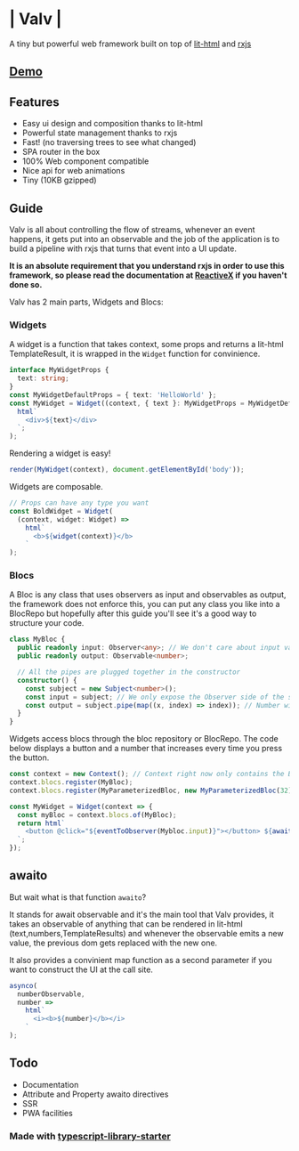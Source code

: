 # | Valv |

A tiny but powerful web framework built on top of [lit-html](https://github.com/Polymer/lit-html) and [rxjs](https://github.com/ReactiveX/rxjs)

## [Demo](https://valv-hn.firebaseapp.com/top/1)

## Features

- Easy ui design and composition thanks to lit-html
- Powerful state management thanks to rxjs
- Fast! (no traversing trees to see what changed)
- SPA router in the box
- 100% Web component compatible
- Nice api for web animations
- Tiny (10KB gzipped)

## Guide

Valv is all about controlling the flow of streams, whenever an event happens, it gets put into an observable and the job of the application is to build a pipeline with rxjs that turns that event into a UI update.

**It is an absolute requirement that you understand rxjs in order to use this framework, so please read the documentation at [ReactiveX](http://reactivex.io/intro.html) if you haven't done so.**

Valv has 2 main parts, Widgets and Blocs:

### Widgets

A widget is a function that takes context, some props and returns a lit-html TemplateResult, it is wrapped in the `Widget` function for convinience.

```typescript
interface MyWidgetProps {
  text: string;
}
const MyWidgetDefaultProps = { text: 'HelloWorld' };
const MyWidget = Widget((context, { text }: MyWidgetProps = MyWidgetDefaultProps) => 
  html`
    <div>${text}</div>
  `;
);
```

Rendering a widget is easy!

```typescript
render(MyWidget(context), document.getElementById('body'));
```

Widgets are composable.

```typescript
// Props can have any type you want
const BoldWidget = Widget(
  (context, widget: Widget) =>
    html`
      <b>${widget(context)}</b>
    `
);
```

### Blocs

A Bloc is any class that uses observers as input and observables as output, the framework does not enforce this, you can put any class you like into a BlocRepo but hopefully after this guide you'll see it's a good way to structure your code.

```typescript
class MyBloc {
  public readonly input: Observer<any>; // We don't care about input values, just that the event happened
  public readonly output: Observable<number>;

  // All the pipes are plugged together in the constructor
  constructor() {
    const subject = new Subject<number>();
    const input = subject; // We only expose the Observer side of the subject
    const output = subject.pipe(map((x, index) => index)); // Number will increase as events come through the input
  }
}
```

Widgets access blocs through the bloc repository or BlocRepo.
The code below displays a button and a number that increases every time you press the button.

```typescript
const context = new Context(); // Context right now only contains the BlocRepo but might include more information in the future
context.blocs.register(MyBloc);
context.blocs.register(MyParameterizedBloc, new MyParameterizedBloc(32)); // You can also provide an instance

const MyWidget = Widget(context => {
  const myBloc = context.blocs.of(MyBloc);
  return html`
    <button @click="${eventToObserver(Mybloc.input)}"></button> ${awaito(myBloc.output)}
  `;
});
```

## awaito

But wait what is that function `awaito`?

It stands for await observable and it's the main tool that Valv provides, it takes an observable of anything that can be rendered in lit-html (text,numbers,TemplateResults) and whenever the observable emits a new value, the previous dom gets replaced with the new one.

It also provides a convinient map function as a second parameter if you want to construct the UI at the call site.

```typescript
asynco(
  numberObservable,
  number =>
    html`
      <i><b>${number}</b></i>
    `
);
```

## Todo

- Documentation
- Attribute and Property awaito directives
- SSR
- PWA facilities

### Made with [typescript-library-starter](https://github.com/alexjoverm/typescript-library-starter)

 
